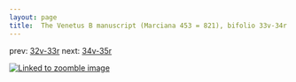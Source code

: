 ```yaml
---
layout: page
title:  The Venetus B manuscript (Marciana 453 = 821), bifolio 33v-34r
---
```


prev: [32v-33r](../32v-33r/) next: [34v-35r](../34v-35r/)



[![Linked to zoomble image](http://www.homermultitext.org/iipsrv?IIIF=/project/homer/pyramidal/deepzoom/hmt/vbbifolio/v1/vb_33v_34r.tif/full/2000,/0/default.jpg)](http://www.homermultitext.org/ict2/?urn=urn:cite2:hmt:vbbifolio.v1:vb_33v_34r)

